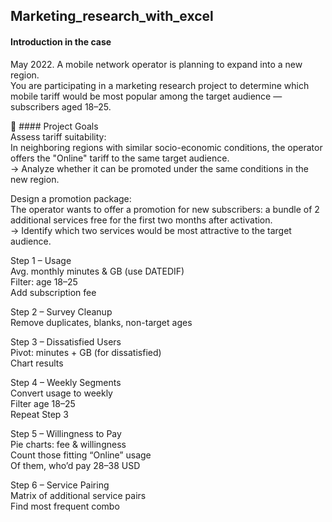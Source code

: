 ## Marketing_research_with_excel  

#### Introduction in the case  
May 2022. A mobile network operator is planning to expand into a new region.  
You are participating in a marketing research project to determine which mobile tariff would be most popular among the target audience — subscribers aged 18–25.

🎯 #### Project Goals  
Assess tariff suitability:  
In neighboring regions with similar socio-economic conditions, the operator offers the "Online" tariff to the same target audience.  
→ Analyze whether it can be promoted under the same conditions in the new region.

Design a promotion package:  
The operator wants to offer a promotion for new subscribers: a bundle of 2 additional services free for the first two months after activation.  
→ Identify which two services would be most attractive to the target audience.  

Step 1 – Usage  
Avg. monthly minutes & GB (use DATEDIF)  
Filter: age 18–25  
Add subscription fee  

Step 2 – Survey Cleanup  
Remove duplicates, blanks, non-target ages  

Step 3 – Dissatisfied Users  
Pivot: minutes + GB (for dissatisfied)  
Chart results  

Step 4 – Weekly Segments  
Convert usage to weekly  
Filter age 18–25  
Repeat Step 3  

Step 5 – Willingness to Pay  
Pie charts: fee & willingness  
Count those fitting “Online” usage  
Of them, who’d pay 28–38 USD  

Step 6 – Service Pairing  
Matrix of additional service pairs  
Find most frequent combo  
